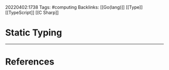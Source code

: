 20220402:1738
Tags: #computing 
Backlinks: [[Go(lang)]] [[Type]] [[TypeScript]] [[C Sharp]]
# Static Typing




---
# References
